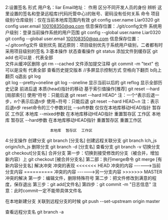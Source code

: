 
2:设置签名
    形式
        用户名：liar
        Email地址：
    作用
        区分不同开发人员的身份
    辨析
        这里设置的签名和登录远程库(代码托管中心)的账号、密码没有任何关系
    命令
        项目级别/仓库级别：仅在当前本地库范围内有效
            git config user.name Liar0320
            git config user.email 100108350@qq.com
            信息保存位置：./git/config文件
        系统用户级别：登录当前操作系统的用户范围
            git config --global user.name Liar0320
            git config --global user.email 100108350@qq.com
            信息保存位置：~/.gitconfig文件
        级别优先
            就近原则：项目级别优先于系统用户级别，二者都有时采用项目级别的签名
3:基本操作
  状态查看操作      git status 
  添加文件到缓存区  git add <filePath>  也可以是 . 代表全部     
  文件从缓冲区删除  git rm --cached <filePath> 
  文件添加提交注释  git commit -m "text" <fileName>  也可以是没有 代表全部
  查看历史提交版本  //多屏显示控制方式        空格向下翻页 b向上翻页 q退出
                   git log  
                   git log --pretty=oneline
                   git log --oneline  显示当前以后的
                   git reflog  显示全部历史记录
  前进后退
        本质{head}指针的移动
        基于索引值操作[推荐]
            git reset --hard [局部索引]
        使用^符号：只能后退
            git reset --hard HEAD^
            注：一个^表示后退一步，n个表示后退n步
        使用~符号：只能后退
            git reset --hard HEAD~n
            注：表示后退n步
        reset命令的三个参数对比
                --soft参数
                    仅仅在本地库移动HEAD指针
                                暂存区  工作区
                        本地库
                --mixed参数
                    在本地库移动HEAD指针
                    重置暂存区
                                       工作区
                        本地库  暂存区
                --hard参数
                    在本地库移动HEAD指针
                    重置暂存区
                    重置工作区
                                            
                        本地库  暂存区  工作区
4:分支操作
    创建分支
        git branch [分支名]
    创建远程关联分支 git branch lch_js origin/lch_js
    删除分支 git branch -d [分支名]
    查看分支
        git branch -v
    切换分支
    git checkout[分支名]
    合并分支
       第一步：切换到接受修改的分支（被合并，增加新内容）上
             git checkout [被合并分支名]
       第二部：执行merge命令
             git merge [有新内容分支名]
    解决冲突
        冲突的表现
            <<<<<<< HEAD
            冲突的内容        ------>当前分支内容
            ==========
            冲突的内容        ------>另一分支内容
            >>>>>>> MASTER 
        冲突的解决
            第一步：编辑文件，删除特殊符号
            第二步：把文件修改到满意的程度，保存退出
            第三步：git add[文件名]
            第四步：git commit -m "日志信息"
                注意：此时commit一定不能带具体文件名



  在本地新建分支 关联到远程分支的时候
    git push --set-upstream origin master

  查看远程分支名
    git branch -a



